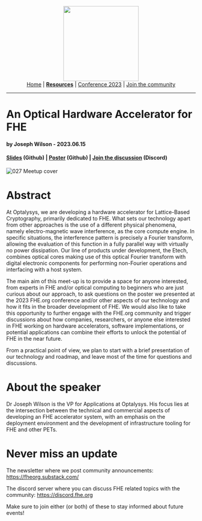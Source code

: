 <!-- Main header navigation -->
<p align="center">
  <img width="200" src="https://user-images.githubusercontent.com/5758427/180978488-db825482-5a58-4c7c-9589-c494a6f0be04.png"><br/>
  <a href="https://fhe-org.github.io">Home</a> | <a href="https://fhe-org.github.io/resources"><b>Resources</b></a> | <a href="https://fhe-org.github.io/conferences/conference-2023/home">Conference 2023</a> | <a href="https://fhe-org.github.io/community">Join the community</a>
</p>
<hr/>
<!-- /Main header navigation -->

# An Optical Hardware Accelerator for FHE
#### by Joseph Wilson - 2023.06.15
#### <!--<a href="">Video recording</a> (Youtube) | --><a href="https://github.com/FHE-org/fhe-org.github.io/files/11760639/Optalysys-FHEorgPresentation.pdf">Slides</a> (Github) | <a href="https://github.com/FHE-org/fhe-org.github.io/files/11686092/Poster_Optalysys.pdf">Poster</a> (Github) | <a href="https://discord.fhe.org">Join the discussion</a> (Discord)

![027 Meetup cover](https://github.com/FHE-org/fhe-org.github.io/assets/37557436/d9559f0a-d0d9-4a83-8350-9c3d66ca7118)

# Abstract

At Optalysys, we are developing a hardware accelerator for Lattice-Based Cryptography, primarily dedicated to FHE. What sets our technology apart from other approaches is the use of a different physical phenomena, namely electro-magnetic wave interference, as the core compute engine. In specific situations, the interference pattern is precisely a Fourier transform, allowing the evaluation of this function in a fully parallel way with virtually no power dissipation. Our line of products under development, the Etech, combines optical cores making use of this optical Fourier transform with digital electronic components for performing non-Fourier operations and interfacing with a host system.

The main aim of this meet-up is to provide a space for anyone interested, from experts in FHE and/or optical computing to beginners who are just curious about our approach, to ask questions on the poster we presented at the 2023 FHE.org conference and/or other aspects of our technology and how it fits in the broader development of FHE. We would also like to take this opportunity to further engage with the FHE.org community and trigger discussions about how companies, researchers, or anyone else interested in FHE working on hardware accelerators, software implementations, or potential applications can combine their efforts to unlock the potential of FHE in the near future.

From a practical point of view, we plan to start with a brief presentation of our technology and roadmap, and leave most of the time for questions and discussions.

# About the speaker

Dr Joseph Wilson is the VP for Applications at Optalysys. His focus lies at the intersection between the technical and commercial aspects of developing an FHE accelerator system, with an emphasis on the deployment environment and the development of infrastructure tooling for FHE and other PETs.

# Never miss an update

The newsletter where we post community announcements: https://fheorg.substack.com/

The discord server where you can discuss FHE related topics with the community: https://discord.fhe.org

Make sure to join either (or both) of these to stay informed about future events!
